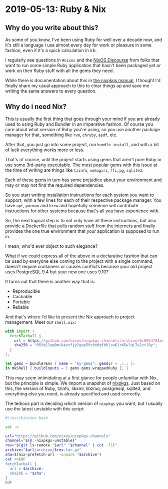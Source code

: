 # 2019-05-13: Ruby & Nix

## Why do you write about this?

As some of you know, I've been using Ruby for well over a decade now, and it's
still a language I use almost every day for work or pleasure in some fashion,
even if it's a quick calculation in irb.

I regularly see questions in `#nixos` and the
[NixOS Discourse](https://discourse.nixos.org/) from folks that want to run some
simple Ruby application that hasn't been packaged yet or work on their Ruby
stuff with all the gems they need.

While there is documentation about this in
[the nixpkgs manual](https://nixos.org/nixpkgs/manual/#sec-language-ruby),
I thought I'd finally share my usual approach to this to clear things up and
save me writing the same answers to every question.

## Why do i need Nix?

This is usually the first thing that goes through your mind if you are already
used to using Ruby and Bundler in an imperative fashion.
Of course you care about what version of Ruby you're using, so you use another
package manager for that, something like `rvm`, `chruby`, `asdf`, etc.

After that, you just go into some project, run `bundle install`, and with a bit
of luck everything works more or less.

That's of course, until the project starts using gems that aren't pure Ruby or
use some 3rd-party executable. The most popular gems with this issue at the
time of writing are things like `tzinfo`, `nokogiri`, `ffi`, `pg`, `sqlite3`.

Each of these gems in turn has some prejudice about your environment and may or
may not find the required dependencies.

So you start writing installation instructions for each system you want to
support, with a few lines for each of their respective package manager. You have
`apt`, `pacman` and `brew` and hopefully someone will contribute instructions
for other systems because that's all you have experience with.

So, the next logical step is to not only have all these instructions, but also
provide a Dockerfile that pulls random stuff from the internets and finally
provides the one true environment that your application is supposed to run in.

I mean, who'd ever object to such elegance?

What if we could express all of the above in a declarative fashion that can be
used by everyone else coming to the project with a single command, doesn't
require containers or causes conflicts because your old project uses PostgreSQL
9.4 but your new one uses 9.10?

It turns out that there is another way that is:

* Reproducible
* Cachable
* Portable
* Reliable

And that's where I'd like to present the Nix approach to project management.
Meet our `shell.nix`:

```nix
with import (
  fetchTarball {
    url = https://github.com/nixos/nixpkgs-channels/archive/0c0954781e257b8b0dc49341795a2fe7d96945a3.tar.gz;
    sha256 = "05fq11wg8mik4zvfjy2gap59r8n0gfbklsw61r45wlqi7a2zsl0y";
  }
);

let gems = bundlerEnv { name = "my-gems"; gemdir = ./.; };
in mkShell { buildInputs = [ gems gems.wrappedRuby ]; }
```

This may seem intimidating at a first glance for people unfamiliar with Nix, but
the principle is simple.
We import a snapshot of [nixpkgs](https://nixos.org/nixpkgs/).
Just based on this, the version of Ruby, tzinfo, libxml, libzmq, postgresql,
sqlite3, and everything else you need, is already specified and used correctly.

The tedious part is deciding _which_ version of `nixpkgs` you want, but I
usually use the latest unstable with this script:

```bash
#!/usr/bin/env bash

set -e

url="https://github.com/nixos/nixpkgs-channels"
channel="${@:-nixpkgs-unstable}"
rev="$(git ls-remote "$url" "$channel" | cut -f1)"
archive="$url/archive/$rev.tar.gz"
sha=$(nix-prefetch-url --unpack "$archive")
cat <<EOF
fetchTarball {
  url = $archive;
  sha256 = "$sha";
}
EOF
```
